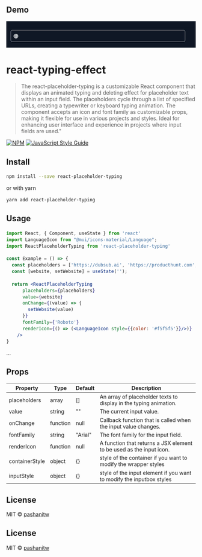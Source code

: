 ## Demo

![Demo GIF](demo.gif)

# react-typing-effect

>The react-placeholder-typing is a customizable React component that displays an animated typing and deleting effect for placeholder text within an input field. The placeholders cycle through a list of specified URLs, creating a typewriter or keyboard typing animation. The component accepts an icon and font family as customizable props, making it flexible for use in various projects and styles. Ideal for enhancing user interface and experience in projects where input fields are used."

[![NPM](https://img.shields.io/npm/v/react-typing-effect.svg)](https://www.npmjs.com/package/react-typing-effect) [![JavaScript Style Guide](https://img.shields.io/badge/code_style-standard-brightgreen.svg)](https://standardjs.com)

## Install

```bash
npm install --save react-placeholder-typing
```
or with yarn
```bash
yarn add react-placeholder-typing
```

## Usage

```jsx
import React, { Component, useState } from 'react'
import LanguageIcon from "@mui/icons-material/Language";
import ReactPlaceholderTyping from 'react-placeholder-typing'

const Example = () => {
  const placeholders = ['https://dubsub.ai', 'https://producthunt.com', 'https://www.indiehackers.com'];
  const [website, setWebsite] = useState('');

  return <ReactPlaceholderTyping
      placeholders={placeholders}
      value={website}
      onChange={(value) => {
        setWebsite(value)
      }}
      fontFamily={'Roboto'}
      renderIcon={() => (<LanguageIcon style={{color: '#f5f5f5'}}/>)}
    />
}
```
...

## Props

| Property       | Type     | Default | Description                                                          |
|----------------|----------|---------|----------------------------------------------------------------------|
| placeholders   | array    | []      | An array of placeholder texts to display in the typing animation.    |
| value          | string   | ""      | The current input value.                                             |
| onChange       | function | null    | Callback function that is called when the input value changes.       |
| fontFamily     | string   | "Arial" | The font family for the input field.                                 |
| renderIcon     | function | null    | A function that returns a JSX element to be used as the input icon.  |
| containerStyle | object   | {}      | style of the container if you want to modify the wrapper styles      |
| inputStyle     | object   | {}      | style of the input element if you want to modify the inputbox styles |


## License

MIT © [pashanitw](https://github.com/pashanitw)

## License

MIT © [pashanitw](https://github.com/pashanitw)
